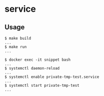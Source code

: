 # service

## Usage
```console
$ make build
...
$ make run
...
```
```console
$ docker exec -it snippet bash
...
$ systemctl daemon-reload
...
$ systemctl enable private-tmp-test.service
...
$ systemctl start private-tmp-test
...
```

<!--
## Links
- [xxx](https://xxx/)
-->
